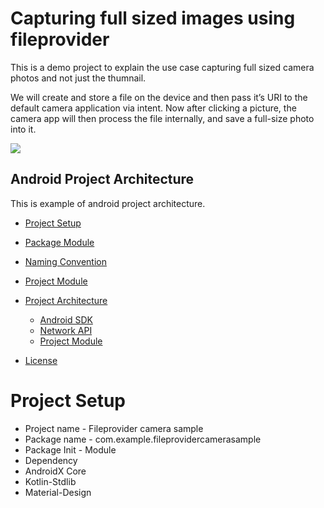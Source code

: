 # Capturing full sized images using fileprovider

This is a demo project to explain the use case capturing full sized camera photos and not just the thumnail.

We will create and store a file on the device and then pass it’s URI to the default camera application via intent.
Now after clicking a picture, the camera app will then process the file internally, and save a full-size photo into it.


![](https://github.com/uc-sja/full_sized_camera_fileprovider/blob/master/app/src/main/res/drawable/ezgif.com-gif-maker.gif)


## Android Project Architecture
This is example of android project architecture.


 * [Project Setup](#project-setup)
 * [Package Module](#package-module)
 * [Naming Convention](#naming-convention)
 * [Project Module](#project-module)
 * [Project Architecture](#project-architecture)
   *  [Android SDK](#android-sdk)
   *  [Network API](network-api)
   *  [Project Module](project-module)

 * [License](#license)




# Project Setup
 * Project name - Fileprovider camera sample
 * Package name - com.example.fileprovidercamerasample
 * Package Init - Module
 * Dependency
  *  AndroidX Core
  *  Kotlin-Stdlib
  *  Material-Design

